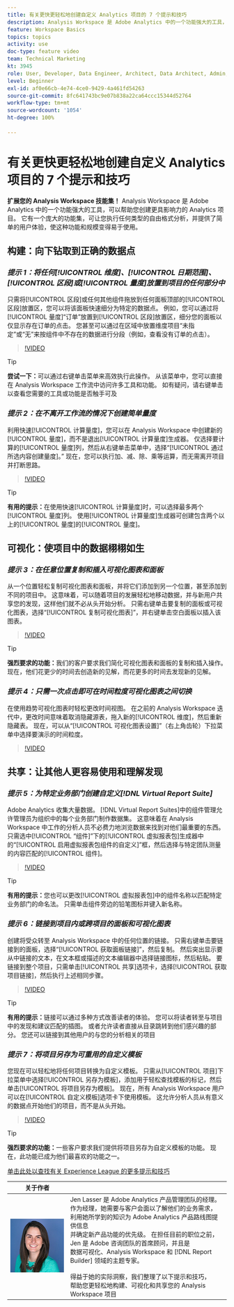 ```yaml
---
title: 有关更快更轻松地创建自定义 Analytics 项目的 7 个提示和技巧
description: Analysis Workspace 是 Adobe Analytics 中的一个功能强大的工具，可以帮助您创建更具影响力的 Analytics 项目。 它有一个庞大的功能集，可让您执行任何类型的自由格式分析，并提供了简单的用户体验，使这种功能和规模变得易于使用。
feature: Workspace Basics
topics: topics
activity: use
doc-type: feature video
team: Technical Marketing
kt: 3945
role: User, Developer, Data Engineer, Architect, Data Architect, Admin, Leader
level: Beginner
exl-id: af0e66cb-4e74-4ce0-9429-4a461fd54263
source-git-commit: 8fc641743bc9e07b838a22ca64ccc15344d52764
workflow-type: tm+mt
source-wordcount: '1054'
ht-degree: 100%

---
```


# 有关更快更轻松地创建自定义 Analytics 项目的 7 个提示和技巧

**扩展您的 Analysis Workspace 技能集！**
Analysis Workspace 是 Adobe Analytics 中的一个功能强大的工具，可以帮助您创建更具影响力的 Analytics 项目。 它有一个庞大的功能集，可让您执行任何类型的自由格式分析，并提供了简单的用户体验，使这种功能和规模变得易于使用。

## 构建：向下钻取到正确的数据点

### ***提示 1：将任何[!UICONTROL 维度]、[!UICONTROL 日期范围]、[!UICONTROL 区段]或[!UICONTROL 量度]放置到项目的任何部分中***

只需将[!UICONTROL 区段]或任何其他组件拖放到任何面板顶部的[!UICONTROL 区段]放置区，您可以将该面板快速细分为特定的数据点。 例如，您可以通过将[!UICONTROL 量度]“订单”放置到[!UICONTROL 区段]放置区，细分您的面板以仅显示存在订单的点击。 您甚至可以通过在区域中放置维度项目“未指定”或“无”来按组件中不存在的数据进行分段（例如，查看没有订单的点击）。

>[!VIDEO](https://video.tv.adobe.com/v/37496/?quality=12&learn=on&captions=chi_hans)

>[!TIP]
>
>**尝试一下：**&#x200B;可以通过右键单击菜单来高效执行此操作。 从该菜单中，您可以直接在 Analysis Workspace 工作流中访问许多工具和功能。 如有疑问，请右键单击以查看您需要的工具或功能是否触手可及

### ***提示 2：在不离开工作流的情况下创建简单量度***

利用快速[!UICONTROL 计算量度]，您可以在 Analysis Workspace 中创建新的[!UICONTROL 量度]，而不是退出[!UICONTROL 计算量度]生成器。 仅选择要计算的[!UICONTROL 量度]列，然后从右键单击菜单中，选择“[!UICONTROL 通过所选内容创建量度]。” 现在，您可以执行加、减、除、乘等运算，而无需离开项目并打断思路。

>[!VIDEO](https://video.tv.adobe.com/v/41470/?quality=12&learn=on&captions=chi_hans)

>[!TIP]
>
>**有用的提示：**&#x200B;在使用快速[!UICONTROL 计算量度]时，可以选择最多两个[!UICONTROL 量度]列。 使用[!UICONTROL 计算量度]生成器可创建包含两个以上的[!UICONTROL 量度]的[!UICONTROL 量度]。

## 可视化：使项目中的数据栩栩如生

### ***提示 3：在任意位置复制和插入可视化图表和面板***

从一个位置轻松复制可视化图表和面板，并将它们添加到另一个位置，甚至添加到不同的项目中。 这意味着，可以随着项目的发展轻松地移动数据，并与新用户共享您的发现，这样他们就不必从头开始分析。 只需右键单击要复制的面板或可视化图表，选择“[!UICONTROL 复制可视化图表]”，并右键单击空白面板以插入该图表。

>[!VIDEO](https://video.tv.adobe.com/v/37457/?quality=12&learn=on&captions=chi_hans)

>[!TIP]
>
>**强烈要求的功能：**&#x200B;我们的客户要求我们简化可视化图表和面板的复制和插入操作。 现在，他们花更少的时间去创造新的见解，而花更多的时间去发现新的见解。

### ***提示 4：只需一次点击即可在时间粒度可视化图表之间切换***

在使用趋势可视化图表时轻松更改时间视图。 在之前的 Analysis Workspace 迭代中，更改时间意味着取消隐藏源表，拖入新的[!UICONTROL 维度]，然后重新隐藏表。 现在，可以从“[!UICONTROL 可视化图表设置]”（右上角齿轮）下拉菜单中选择要演示的时间粒度。

>[!VIDEO](https://video.tv.adobe.com/v/41455/?quality=12&learn=on&captions=chi_hans)

## 共享：让其他人更容易使用和理解发现

### ***提示 5：为特定业务部门创建自定义[!DNL Virtual Report Suite]***

Adobe Analytics 收集大量数据。 [!DNL Virtual Report Suites]中的组件管理允许管理员为组织中的每个业务部门制作数据集。 这意味着在 Analysis Workspace 中工作的分析人员不必费力地浏览数据来找到对他们最重要的东西。 只需选中[!UICONTROL “组件]”下的[!UICONTROL 虚拟报表包]生成器中的“[!UICONTROL 启用虚拟报表包组件的自定义]”框，然后选择与特定团队测量的内容匹配的[!UICONTROL 组件]。

>[!VIDEO](https://video.tv.adobe.com/v/3425528/?quality=12&learn=on&captions=chi_hans)

>[!TIP]
>
>**有用的提示：**&#x200B;您也可以更改[!UICONTROL 虚拟报表包]中的组件名称以匹配特定业务部门的命名法。 只需单击组件旁边的铅笔图标并键入新名称。

### ***提示 6：链接到项目内或跨项目的面板和可视化图表***

创建将受众转至 Analysis Workspace 中的任何位置的链接。 只需右键单击要链接到的面板，选择“[!UICONTROL 获取面板链接]”，然后复制。 然后突出显示要从中链接的文本，在文本框或描述的文本编辑器中选择链接图标，然后粘贴。 要链接到整个项目，只需单击[!UICONTROL 共享]选项卡，选择[!UICONTROL 获取项目链接]，然后执行上述相同步骤。

>[!VIDEO](https://video.tv.adobe.com/v/327484/?quality=12&learn=on&captions=chi_hans)

>[!TIP]
>
>**有用的提示：**&#x200B;链接可以通过多种方式改善读者的体验。 您可以将读者转至与项目中的发现和建议匹配的插图。 或者允许读者直接从目录跳转到他们感兴趣的部分。 您还可以链接到其他用户的与您的分析相关的项目

### ***提示 7：将项目另存为可重用的自定义模板***

您现在可以轻松地将任何项目转换为自定义模板。 只需从[!UICONTROL 项目]下拉菜单中选择[!UICONTROL 另存为模板]，添加用于轻松查找模板的标记，然后单击[!UICONTROL 将项目另存为模板]。 现在，所有 Analysis Workspace 用户可以在[!UICONTROL 自定义模板]选项卡下使用模板。 这允许分析人员从有意义的数据点开始他们的项目，而不是从头开始。

>[!VIDEO](https://video.tv.adobe.com/v/3428580/?quality=12&learn=on&captions=chi_hans)

>[!TIP]
>
>**强烈要求的功能：**&#x200B;一些客户要求我们提供将项目另存为自定义模板的功能。 现在，此功能已成为他们最喜欢的功能之一。

[单击此处以查找有关 Experience League 的更多提示和技巧](https://experienceleague.adobe.com/zh-hans?search=tips&amp;tag=Analysis+Workspace#recommended/solutions/analytics)

| 关于作者 |            |
|------------|------------|
| ![Jen Lasser](assets/jlasser-headshot-s.jpg) | Jen Lasser 是 Adobe Analytics 产品管理团队的经理。 <br>作为经理，她需要与客户会面以了解他们的业务需求，<br>利用她所学到的知识为 Adobe Analytics 产品路线图提供信息<br>并确定新产品功能的优先级。 在担任目前的职位之前，<br>Jen 是 Adobe 咨询团队的首席顾问，并且是<br>数据可视化、Analysis Workspace 和 [!DNL Report Builder] 领域的主题专家。 <br><br>得益于她的实际洞察，我们整理了以下提示和技巧，<br>帮助您更轻松地构建、可视化和共享您的 Analysis Workspace 项目 |
